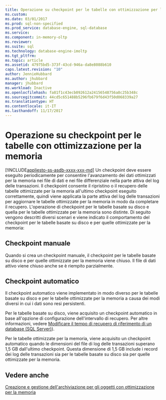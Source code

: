 ```yaml
---
title: Operazione su checkpoint per le tabelle con ottimizzazione per la memoria | Microsoft Docs
ms.custom: 
ms.date: 03/01/2017
ms.prod: sql-non-specified
ms.prod_service: database-engine, sql-database
ms.service: 
ms.component: in-memory-oltp
ms.reviewer: 
ms.suite: sql
ms.technology: database-engine-imoltp
ms.tgt_pltfrm: 
ms.topic: article
ms.assetid: 47975bd5-373f-43cd-946a-da8e8088b610
caps.latest.revision: "10"
author: JennieHubbard
ms.author: jhubbard
manager: jhubbard
ms.workload: Inactive
ms.openlocfilehash: fa81f1c43ecb092612a24156548756a8c25b348c
ms.sourcegitcommit: 44cd5c651488b5296fb679f6d43f50d068339a27
ms.translationtype: HT
ms.contentlocale: it-IT
ms.lasthandoff: 11/17/2017
---
```

# <a name="checkpoint-operation-for-memory-optimized-tables"></a>Operazione su checkpoint per le tabelle con ottimizzazione per la memoria
[!INCLUDE[appliesto-ss-asdb-xxxx-xxx-md](../../includes/appliesto-ss-asdb-xxxx-xxx-md.md)] Un checkpoint deve essere eseguito periodicamente per consentire l'avanzamento dei dati ottimizzati per la memoria nei file di dati e nei file differenziale nella parte attiva del log delle transazioni. Il checkpoint consente il ripristino o il recupero delle tabelle ottimizzate per la memoria all'ultimo checkpoint eseguito correttamente, quindi viene applicata la parte attiva del log delle transazioni per aggiornare le tabelle ottimizzate per la memoria in modo da completare il recupero. L'operazione di checkpoint per le tabelle basate su disco e quella per le tabelle ottimizzate per la memoria sono distinte. Di seguito vengono descritti diversi scenari e viene indicato il comportamento del checkpoint per le tabelle basate su disco e per quelle ottimizzate per la memoria:  
  
## <a name="manual-checkpoint"></a>Checkpoint manuale  
 Quando si crea un checkpoint manuale, il checkpoint per le tabelle basate su disco e per quelle ottimizzate per la memoria viene chiuso. Il file di dati attivo viene chiuso anche se è riempito parzialmente.  
  
## <a name="automatic-checkpoint"></a>Checkpoint automatico  
 Il checkpoint automatico viene implementato in modo diverso per le tabelle basate su disco e per le tabelle ottimizzate per la memoria a causa dei modi diversi in cui i dati sono resi persistenti.  
  
 Per le tabelle basate su disco, viene acquisito un checkpoint automatico in base all'opzione di configurazione dell'intervallo di recupero. Per altre informazioni, vedere [Modificare il tempo di recupero di riferimento di un database &#40;SQL Server&#41;](../../relational-databases/logs/change-the-target-recovery-time-of-a-database-sql-server.md)).  
  
 Per le tabelle ottimizzate per la memoria, viene acquisito un checkpoint automatico quando le dimensioni del file di log delle transazioni superano 1,5 GB dall'ultimo checkpoint. Questa dimensione di 1,5 GB include i record dei log delle transazioni sia per le tabelle basate su disco sia per quelle ottimizzate per la memoria.  
  
## <a name="see-also"></a>Vedere anche  
 [Creazione e gestione dell'archiviazione per gli oggetti con ottimizzazione per la memoria](../../relational-databases/in-memory-oltp/creating-and-managing-storage-for-memory-optimized-objects.md)  
  
  
